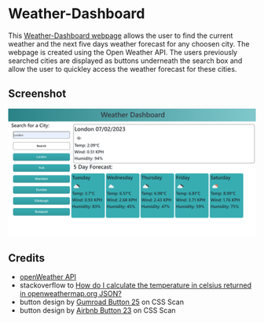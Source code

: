 # Weather-Dashboard

This [Weather-Dashboard webpage]() allows the user to find the current weather and the next five days weather forecast for any choosen city. The webpage is created using the Open Weather API. The users previously searched cities are displayed as buttons underneath the search box and allow the user to quickley access the weather forecast for these cities. 

## Screenshot

![alt text](./assets/images/weatherDashboardScreenshot.png)

## Credits 

- [openWeather API](https://openweathermap.org/forecast5)
- stackoverflow to [How do I calculate the temperature in celsius returned in openweathermap.org JSON?](https://stackoverflow.com/questions/19477324/how-do-i-calculate-the-temperature-in-celsius-returned-in-openweathermap-org-jso)
- button design by [Gumroad Button 25](https://getcssscan.com/css-buttons-examples) on CSS Scan
- button design by [Airbnb Button 23](https://getcssscan.com/css-buttons-examples) on CSS Scan